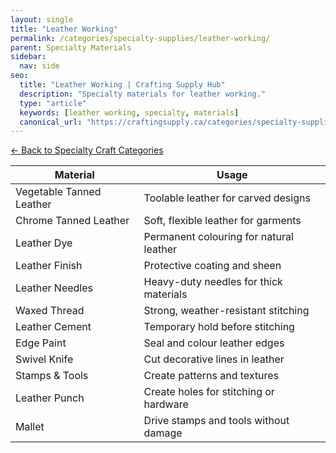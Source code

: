 ```yaml
---
layout: single
title: "Leather Working"
permalink: /categories/specialty-supplies/leather-working/
parent: Specialty Materials
sidebar:
  nav: side
seo:
  title: "Leather Working | Crafting Supply Hub"
  description: "Specialty materials for leather working."
  type: "article"
  keywords: [leather working, specialty, materials]
  canonical_url: "https://craftingsupply.ca/categories/specialty-supplies/leather-working/"
---
```

[← Back to Specialty Craft Categories](/categories/specialty-supplies/)

| Material | Usage |
|----------|-------|
| Vegetable Tanned Leather | Toolable leather for carved designs |
| Chrome Tanned Leather | Soft, flexible leather for garments |
| Leather Dye | Permanent colouring for natural leather |
| Leather Finish | Protective coating and sheen |
| Leather Needles | Heavy-duty needles for thick materials |
| Waxed Thread | Strong, weather-resistant stitching |
| Leather Cement | Temporary hold before stitching |
| Edge Paint | Seal and colour leather edges |
| Swivel Knife | Cut decorative lines in leather |
| Stamps & Tools | Create patterns and textures |
| Leather Punch | Create holes for stitching or hardware |
| Mallet | Drive stamps and tools without damage |
